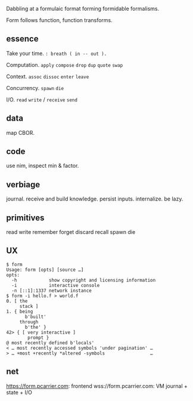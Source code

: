 Dabbling at a formulaic format forming formidable formalisms.

Form follows function, function transforms.

## essence

Take your time. `: breath ( in -- out ).`

Computation. `apply` `compose` `drop` `dup` `quote` `swap`

Context. `assoc` `dissoc` `enter` `leave`

Concurrency. `spawn` `die`

I/O. `read` `write` / `receive` `send`

## data

map CBOR.

## code

use nim, inspect min & factor.

## verbiage

journal.
receive and build knowledge.
persist inputs.
internalize.
be lazy.

## primitives

read
write
remember
forget
discard
recall
spawn
die

## UX

```
$ form
Usage: form [opts] [source …]
opts:
  -h            show copyright and licensing information
  -i            interactive console
  -n [::1]:1337 network instance
$ form -i hello.f > world.f
0. [ the
     stack ]
1. { being
       b'built'
     through
       b'the' }
42> { [ very interactive ]
        prompt }
@ most recently defined b'locals'
< … most recently accessed symbols 'under pagination' …
> … +most +recently *altered -symbols                 …
```

## net

https://form.pcarrier.com: frontend
wss://form.pcarrier.com: VM journal + state + I/O